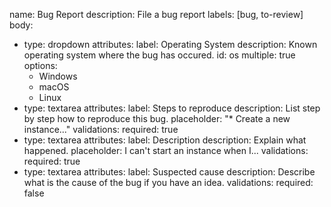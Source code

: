 name: Bug Report
description: File a bug report
labels: [bug, to-review]
body:
- type: dropdown
  attributes:
    label: Operating System
    description: Known operating system where the bug has occured.
    id: os
    multiple: true
    options:
    - Windows
    - macOS
    - Linux
- type: textarea
  attributes:
    label: Steps to reproduce
    description: List step by step how to reproduce this bug.
    placeholder: "* Create a new instance..."
  validations:
    required: true
- type: textarea
  attributes:
    label: Description
    description: Explain what happened.
    placeholder: I can't start an instance when I...
  validations:
    required: true
- type: textarea
  attributes:
    label: Suspected cause
    description: Describe what is the cause of the bug if you have an idea.
  validations:
    required: false
